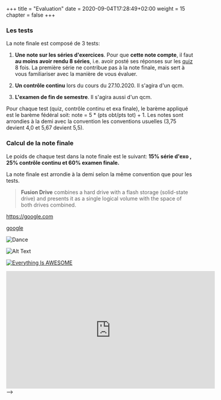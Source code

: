 +++
title = "Evaluation"
date = 2020-09-04T17:28:49+02:00
weight = 15 
chapter = false
+++

### Les tests

La note finale est composé de 3 tests:

1) **Une note sur les séries d'exercices**. Pour que **cette note compte**, il faut **au moins avoir rendu 8 séries**, i.e. avoir posté ses réponses sur les [quiz](https://moodle.unige.ch/course/view.php?id=8193) 8 fois.  La première série ne contribue pas à la note finale, mais sert à vous familiariser avec la manière de vous évaluer. 

2) **Un contrôle continu** lors du cours du 27.10.2020. Il s'agira d'un qcm. 


3) **L'examen de fin de semestre**. Il s'agira aussi d'un qcm.

Pour chaque test (quiz, contrôle continu et exa finale), le barème appliqué est le barème fédéral soit: note = 5 * (pts obt/pts tot) + 1. Les notes sont arrondies à la demi avec la convention les conventions usuelles (3,75 devient 4,0 et 5,67 devient 5,5).


### Calcul de la note finale

Le poids de chaque test dans la note finale est le suivant:
**15% série d'exo , 25% contrôle continu et 60% examen finale.**

La note finale est arrondie à la demi selon la même convention que pour les tests.


<!--
# Titre
## Sous-titre
Voir la première vidéo sur le truc ci-dessous
<!--
This is a comment
~~Strike through this text.~~
-->
> **Fusion Drive** combines a hard drive with a flash storage (solid-state drive) and presents it as a single logical volume with the space of both drives combined.
<!--
To make a link
-->
<https://google.com>
<!--
To make a link with a name
-->
[google](https://google.com)
<!--
to insert an image
![Minion](https://octodex.github.com/images/minion.png)
-->
<!--
<iframe width="560" height="315"
src="https://www.youtube.com/embed/MUQfKFzIOeU" 
frameborder="0" 
allow="accelerometer; autoplay; encrypted-media; gyroscope; picture-in-picture" 
allowfullscreen></iframe>
-->

<!--
to insert a gif, must save the gice into a folder in which the gif will appear.
-->
![Dance](/basics/dance.gif?classes=shadow)

![Alt Text](https://media.giphy.com/media/vFKqnCdLPNOKc/giphy.gif?width=500px)
<!--
to insert a youtube video
-->
[![Everything Is AWESOME](https://yt-embed.herokuapp.com/embed?v=imu9AooxLSg)](https://www.youtube.com/watch?v=imu9AooxLSg "Everything Is AWESOME")
<iframe width="560" height="315" src="https://www.youtube.com/embed/imu9AooxLSg" frameborder="0" allow="accelerometer; autoplay; encrypted-media; gyroscope; picture-in-picture" allowfullscreen></iframe>
-->